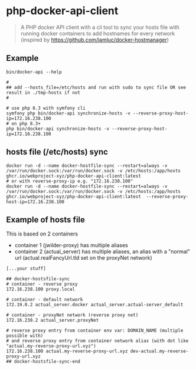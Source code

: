# php-docker-api-client
> A PHP docker API client with a cli tool to sync your hosts file with running docker containers to add hostnames for every network 
> (inspired by https://github.com/iamluc/docker-hostmanager)

## Example
```shell
bin/docker-api --help

# 
## add --hosts_file=/etc/hosts and run with sudo to sync file OR see result in ./tmp-hosts if not
#

# use php 8.3 with symfony cli
symfony php bin/docker-api synchronize-hosts -v --reverse-proxy-host-ip=172.16.238.100
# on php 8.3+
php bin/docker-api synchronize-hosts -v --reverse-proxy-host-ip=172.16.238.100
```

## hosts file (/etc/hosts) sync
```shell
docker run -d --name docker-hostfile-sync --restart=always -v /var/run/docker.sock:/var/run/docker.sock -v /etc/hosts:/app/hosts ghcr.io/webproject-xyz/php-docker-api-client:latest 
# or with reverse-proxy-ip e.g. "172.16.238.100"
docker run -d --name docker-hostfile-sync --restart=always -v /var/run/docker.sock:/var/run/docker.sock -v /etc/hosts:/app/hosts ghcr.io/webproject-xyz/php-docker-api-client:latest  --reverse-proxy-host-ip=172.16.238.100
```

## Example of hosts file
This is based on 2 containers 
* container 1 (jwilder-proxy) has multiple aliases
* container 2 (actual_server) has multiple aliases, an alias with a "normal" url (actual.realFancyUrl.tld set on the proxyNet network)


```text
[...your stuff]

## docker-hostsfile-sync
# container - reverse proxy
172.16.238.100 proxy.local

# container - default network
172.19.0.2 actual_server.docker actual_server.actual-server_default

# container - proxyNet network (reverse proxy net)
172.16.238.2 actual_server.proxyNet

# reverse proxy entry from container env var: DOMAIN_NAME (multiple possible with)
# and reverse proxy entry from container network alias (with dot like "actual.my-reverse-proxy-url.xyz")
172.16.238.100 actual.my-reverse-proxy-url.xyz dev-actual.my-reverse-proxy-url.xyz
## docker-hostsfile-sync-end
```
